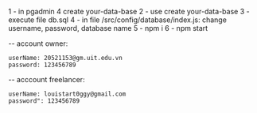 1 - in pgadmin 4 create your-data-base
2 - use create your-data-base
3 - execute file db.sql
4 - in file /src/config/database/index.js: change username, password, database name
5 - npm i
6 - npm start

-- account owner:

    userName: 20521153@gm.uit.edu.vn
    password: 123456789

-- acccount freelancer:

    userName: louistart0ggy@gmail.com
    password": 123456789
